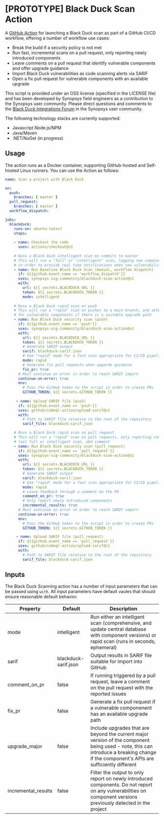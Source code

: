 # [PROTOTYPE] Black Duck Scan Action
A [GitHub Action](https://github.com/features/actions) for launching a Black Duck scan as part of a GitHub CI/CD workflow, offering a number of workflow use cases:
- Break the build if a security policy is not met
- Run fast, incremental scans on a pull request, only reporting newly introduced components
- Leave comments on a pull request that identify vulnerable components and offer upgrade guidance
- Import Black Duck vulnerabilities as code scanning alerts via SARIF
- Open a fix pull request for vulnerable components with an available upgrade

This script is provided under an OSS license (specified in the LICENSE file) and has been developed by Synopsys field engineers as a contribution to the Synopsys user community. Please direct questions and comments to the [Black Duck Integrations Forum](https://community.synopsys.com/s/topic/0TO34000000gGZnGAM/black-duck-integrations) in the Synopsys user community.

The following technology stacks are currently supported:
- Javascript.Node.js/NPM
- Java/Maven
- .NET/NuGet (in progress)

## Usage

The action runs as a Docker container, supporting GitHub-hosted and Self-hosted Linux runners. You can use the Action as follows:

```yaml
name: Scan a project with Black Duck

on:
  push:
    branches: [ master ]
  pull_request:
    branches: [ master ]
  workflow_dispatch:

jobs:
  blackduck:
    runs-on: ubuntu-latest
    steps:
    
    - name: Checkout the code
      uses: actions/checkout@v2
      
    # Runs a Black Duck intelligent scan on commits to master
    # This will run a "full" or "intelligent" scan, logging new components in the Black Duck Hub server
    # in order to provide real time notifications when new vulnerabilities are reported.
    - name: Run Baseline Black Duck Scan (manual, workflow dispatch)
      if: ${{github.event_name == 'workflow_dispatch'}}
      uses: synopsys-sig-community/blackduck-scan-action@v1
      with:
        url: ${{ secrets.BLACKDUCK_URL }}
        token: ${{ secrets.BLACKDUCK_TOKEN }}
        mode: intelligent
        
    # Runs a Black Duck rapid scan on push
    # This will run a "rapid" scan on pushes to a main branch, and attempt to file a fix pull request
    # for vulnerable components if there is a suitable upgrade path
    - name: Run Black Duck security scan (push)
      if: ${{github.event_name == 'push'}}
      uses: synopsys-sig-community/blackduck-scan-action@v1
      with:
        url: ${{ secrets.BLACKDUCK_URL }}
        token: ${{ secrets.BLACKDUCK_TOKEN }}
        # Generate SARIF output
        sarif: blackduck-sarif.json
        # Use "rapid" mode for a fast scan appropriate for CI/CD pipeline
        mode: rapid
        # Generate fix pull requests when upgarde guidance
        fix_pr: true
      # Must continue on error in order to reach SARIF import
      continue-on-error: true
      env:
        # Pass the GitHub token to the script in order to create PRs
        GITHUB_TOKEN: ${{ secrets.GITHUB_TOKEN }}
        
     - name: Upload SARIF file (push)
      if: ${{github.event_name == 'push'}}
      uses: github/codeql-action/upload-sarif@v1
      with:
        # Path to SARIF file relative to the root of the repository
        sarif_file: blackduck-sarif.json

    # Runs a Black Duck rapid scan on pull request
    # This will run a "rapid" scan on pull requests, only reporting components that have been introduced since the
    # last full or intelligent scan, abd comment 
    - name: Run Black Duck security scan (pull_request)
      if: ${{github.event_name == 'pull_request'}}
      uses: synopsys-sig-community/blackduck-scan-action@v1
      with:
        url: ${{ secrets.BLACKDUCK_URL }}
        token: ${{ secrets.BLACKDUCK_TOKEN }}
        # Generate SARIF output
        sarif: blackduck-sarif.json
        # Use "rapid" mode for a fast scan appropriate for CI/CD pipeline
        mode: rapid
        # Leave feedback through a comment on the PR
        comment_on_pr: true
        # Only report newly introduced components
        incremental_results: true
      # Must continue on error in order to reach SARIF import
      continue-on-error: true
      env:
        # Pass the GitHub token to the script in order to create PRs
        GITHUB_TOKEN: ${{ secrets.GITHUB_TOKEN }}

     - name: Upload SARIF file (pull_request)
      if: ${{github.event_name == 'pull_request'}}
      uses: github/codeql-action/upload-sarif@v1
      with:
        # Path to SARIF file relative to the root of the repository
        sarif_file: blackduck-sarif.json

```

## Inputs

The Black Duck Scanning action has a number of input parameters that can be passed using `with`. All input parameters have default vaules that should ensure reasonable default behavior.

| Property | Default | Description |
| --- | --- | --- |
| mode | intelligent | Run either an intelligent scan (comprehensive, and update central database with component versions) or rapid scan (runs in seconds, ephemeral)|
| sarif | blackduck-sarif.json | Output results in SARIF file suitable for import into GitHub |
| comment_on_pr | false | If running triggered by a pull request, leave a comment on the pull request with the reported issues |
| fix_pr | false | Generate a fix pull request if a vulnerable componenent has an available upgrade path |
| upgrade_major | false | Include upgrades that are beyond the current major version of the component being used - note, this can introduce a breaking change if the component's APIs are sufficiently different |
| incremental_results | false | Filter the output to only report on newly introduced components. Do not report on any vulnerabilities on component versions previously detected in the project |

